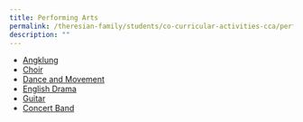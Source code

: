```yaml
---
title: Performing Arts
permalink: /theresian-family/students/co-curricular-activities-cca/performing-arts/
description: ""
---
```

<ul>
<li><a href="/theresian-family/students/co-curricular-activities-cca/performing-arts/angklung">Angklung</a></li>
<li><a href="/theresian-family/students/co-curricular-activities-cca/performing-arts/choir">Choir</a></li>
<li><a href="/theresian-family/students/co-curricular-activities-cca/performing-arts/dance-and-movement">Dance and Movement</a></li>
<li><a href="/theresian-family/students/co-curricular-activities-cca/performing-arts/english-drama" target="">English Drama</a></li>
<li><a href="/theresian-family/students/co-curricular-activities-cca/performing-arts/guitar">Guitar</a></li>
<li><a href="/theresian-family/students/co-curricular-activities-cca/performing-arts/concert-band" target="">Concert Band</a></li>
</ul>